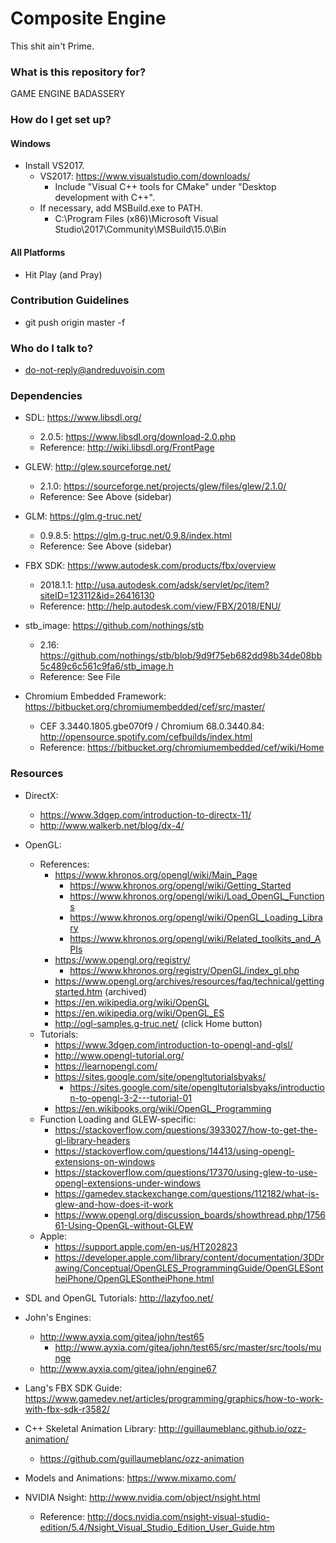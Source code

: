 # Composite Engine #

This shit ain't Prime.

### What is this repository for? ###

GAME ENGINE BADASSERY

### How do I get set up? ###

#### Windows ####

* Install VS2017.
	* VS2017: https://www.visualstudio.com/downloads/
		* Include "Visual C++ tools for CMake" under "Desktop development with C++".
	* If necessary, add MSBuild.exe to PATH.
		* C:\Program Files (x86)\Microsoft Visual Studio\2017\Community\MSBuild\15.0\Bin

#### All Platforms ####

* Hit Play (and Pray)

### Contribution Guidelines ###

* git push origin master -f

### Who do I talk to? ###

* do-not-reply@andreduvoisin.com

### Dependencies ###

* SDL: https://www.libsdl.org/
	* 2.0.5: https://www.libsdl.org/download-2.0.php
	* Reference: http://wiki.libsdl.org/FrontPage

* GLEW: http://glew.sourceforge.net/
	* 2.1.0: https://sourceforge.net/projects/glew/files/glew/2.1.0/
	* Reference: See Above (sidebar)

* GLM: https://glm.g-truc.net/
	* 0.9.8.5: https://glm.g-truc.net/0.9.8/index.html
	* Reference: See Above (sidebar)

* FBX SDK: https://www.autodesk.com/products/fbx/overview
	* 2018.1.1: http://usa.autodesk.com/adsk/servlet/pc/item?siteID=123112&id=26416130
	* Reference: http://help.autodesk.com/view/FBX/2018/ENU/

* stb_image: https://github.com/nothings/stb
	* 2.16: https://github.com/nothings/stb/blob/9d9f75eb682dd98b34de08bb5c489c6c561c9fa6/stb_image.h
	* Reference: See File

* Chromium Embedded Framework: https://bitbucket.org/chromiumembedded/cef/src/master/
	* CEF 3.3440.1805.gbe070f9 / Chromium 68.0.3440.84: http://opensource.spotify.com/cefbuilds/index.html
	* Reference: https://bitbucket.org/chromiumembedded/cef/wiki/Home

### Resources ###

* DirectX:
	* https://www.3dgep.com/introduction-to-directx-11/
	* http://www.walkerb.net/blog/dx-4/

* OpenGL:
	* References:
		* https://www.khronos.org/opengl/wiki/Main_Page
			* https://www.khronos.org/opengl/wiki/Getting_Started
			* https://www.khronos.org/opengl/wiki/Load_OpenGL_Functions
			* https://www.khronos.org/opengl/wiki/OpenGL_Loading_Library
			* https://www.khronos.org/opengl/wiki/Related_toolkits_and_APIs
		* https://www.opengl.org/registry/
			* https://www.khronos.org/registry/OpenGL/index_gl.php
		* https://www.opengl.org/archives/resources/faq/technical/gettingstarted.htm (archived)
		* https://en.wikipedia.org/wiki/OpenGL
		* https://en.wikipedia.org/wiki/OpenGL_ES
		* http://ogl-samples.g-truc.net/ (click Home button)
	* Tutorials:
		* https://www.3dgep.com/introduction-to-opengl-and-glsl/
		* http://www.opengl-tutorial.org/
		* https://learnopengl.com/
		* https://sites.google.com/site/opengltutorialsbyaks/
			* https://sites.google.com/site/opengltutorialsbyaks/introduction-to-opengl-3-2---tutorial-01
		* https://en.wikibooks.org/wiki/OpenGL_Programming
	* Function Loading and GLEW-specific:
		* https://stackoverflow.com/questions/3933027/how-to-get-the-gl-library-headers
		* https://stackoverflow.com/questions/14413/using-opengl-extensions-on-windows
		* https://stackoverflow.com/questions/17370/using-glew-to-use-opengl-extensions-under-windows
		* https://gamedev.stackexchange.com/questions/112182/what-is-glew-and-how-does-it-work
		* https://www.opengl.org/discussion_boards/showthread.php/175661-Using-OpenGL-without-GLEW
	* Apple:
		* https://support.apple.com/en-us/HT202823
		* https://developer.apple.com/library/content/documentation/3DDrawing/Conceptual/OpenGLES_ProgrammingGuide/OpenGLESontheiPhone/OpenGLESontheiPhone.html

* SDL and OpenGL Tutorials: http://lazyfoo.net/

* John's Engines:
	* http://www.ayxia.com/gitea/john/test65
		* http://www.ayxia.com/gitea/john/test65/src/master/src/tools/munge
	* http://www.ayxia.com/gitea/john/engine67

* Lang's FBX SDK Guide: https://www.gamedev.net/articles/programming/graphics/how-to-work-with-fbx-sdk-r3582/
* C++ Skeletal Animation Library: http://guillaumeblanc.github.io/ozz-animation/
	* https://github.com/guillaumeblanc/ozz-animation

* Models and Animations: https://www.mixamo.com/

* NVIDIA Nsight: http://www.nvidia.com/object/nsight.html
	* Reference: http://docs.nvidia.com/nsight-visual-studio-edition/5.4/Nsight_Visual_Studio_Edition_User_Guide.htm
